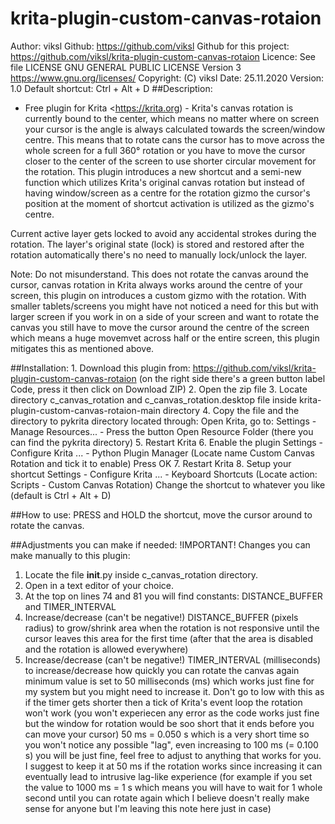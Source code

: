 # krita-plugin-custom-canvas-rotaion
Author: viksl
Github: https://github.com/viksl
Github for this project: https://github.com/viksl/krita-plugin-custom-canvas-rotaion
Licence:  See file LICENSE
          GNU GENERAL PUBLIC LICENSE
          Version 3
          <https://www.gnu.org/licenses/>
Copyright: (C) viksl
Date: 25.11.2020
Version: 1.0
Default shortcut: Ctrl + Alt + D
##Description:
  - Free plugin for Krita <https://krita.org) -
  Krita's canvas rotation is currently bound to the center, which means
  no matter where on screen your cursor is the angle is always calculated
  towards the screen/window centre. This means that to rotate cans the
  cursor has to move across the whole screen for a full 360° rotation
  or you have to move the cursor closer to the center of the screen
  to use shorter circular movement for the rotation.
  This plugin introduces a new shortcut and a semi-new function which
  utilizes Krita's original canvas rotation but instead of having 
  window/screen as a centre for the rotation gizmo the cursor's position
  at the moment of shortcut activation is utilized as the gizmo's centre.

  Current active layer gets locked to avoid any accidental strokes during
  the rotation. The layer's original state (lock) is stored and restored
  after the rotation automatically there's no need to manually lock/unlock
  the layer.

  Note: Do not misunderstand. This does not rotate the canvas around the
        cursor, canvas rotation in Krita always works around the centre
        of your screen, this plugin on introduces a custom gizmo with the
        rotation.
        With smaller tablets/screens you might have not noticed a need for
        this but with larger screen if you work in on a side of your screen
        and want to rotate the canvas you still have to move the cursor
        around the centre of the screen which means a huge movemvet across
        half or the entire screen, this plugin mitigates this as mentioned
        above.

##Installation:
    1. Download this plugin from:
        https://github.com/viksl/krita-plugin-custom-canvas-rotaion
        (on the right side there's a green button label Code, press it
        then click on Download ZIP)
    2. Open the zip file
    3. Locate directory c_canvas_rotation and c_canvas_rotation.desktop
        file inside krita-plugin-custom-canvas-rotaion-main directory
    4. Copy the file and the directory to pykrita directory located
        through: Open Krita, go to:
        Settings
            - Manage Resources...
                - Press the button Open Resource Folder
                (there you can find the pykrita directory)
    5. Restart Krita
    6. Enable the plugin
        Settings
            - Configure Krita ...
                - Python Plugin Manager
                (Locate name Custom Canvas Rotation and tick it to enable)
                Press OK
    7. Restart Krita
    8. Setup your shortcut
        Settings
            - Configure Krita ...
                - Keyboard Shortcuts
                (Locate action: Scripts - Custom Canvas Rotation)
                Change the shortcut to whatever you like
                (default is Ctrl + Alt + D)

##How to use:
    PRESS and HOLD the shortcut, move the cursor around to rotate the canvas.

##Adjustments you can make if needed:
  !IMPORTANT!
  Changes you can make manually to this plugin:
  1. Locate the file __init__.py inside c_canvas_rotation directory.
  2. Open in a text editor of your choice.
  3. At the top on lines 74 and 81 you will find constants:
      DISTANCE_BUFFER and TIMER_INTERVAL
  4. Increase/decrease (can't be negative!) DISTANCE_BUFFER (pixels radius)
      to grow/shrink area when the rotation is not responsive until the
      cursor leaves this area for the first time (after that the area
      is disabled and the rotation is allowed everywhere)
  5.  Increase/decrease (can't be negative!) TIMER_INTERVAL (milliseconds)
      to increase/decrease how quickly you can rotate the canvas again
      minimum value is set to 50 milliseconds (ms) which works just fine for
      my system but you might need to increase it.
      Don't go to low with this as if the timer gets shorter then a tick of
      Krita's event loop the rotation won't work (you won't experiecen any
      error as the code works just fine but the window for rotation would
      be soo short that it ends before you can move your cursor)
      50 ms = 0.050 s which is a very short time so you won't notice any
      possible "lag", even increasing to 100 ms (= 0.100 s) you will be just
      fine, feel free to adjust to anything that works for you.
      I suggest to keep it at 50 ms if the rotation works since increasing it
      can eventually lead to intrusive lag-like experience (for example
      if you set the value to 1000 ms = 1 s which means you will have to wait
      for 1 whole second until you can rotate again which I believe doesn't
      really make sense for anyone but I'm leaving this note here just in case)


